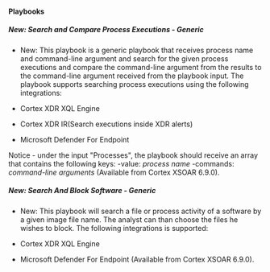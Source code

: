 
#### Playbooks

##### New: Search and Compare Process Executions - Generic

- New: This playbook is a generic playbook that receives process name and command-line argument and search for the given process executions and compare the command-line argument from the results to the command-line argument received from the playbook input. The playbook supports searching process executions using the following integrations:

- Cortex XDR XQL Engine
- Cortex XDR IR(Search executions inside XDR alerts)
- Microsoft Defender For Endpoint

Notice - under the input "Processes", the playbook should receive an array that contains the following keys:
-value: *process name*
-commands: *command-line arguments* (Available from Cortex XSOAR 6.9.0).
##### New: Search And Block Software - Generic

- New: This playbook will search a  file or process activity of a software by a given image file name. The analyst can than choose the files he wishes to block.
The following integrations is supported:

- Cortex XDR XQL Engine 
- Microsoft Defender For Endpoint (Available from Cortex XSOAR 6.9.0).
